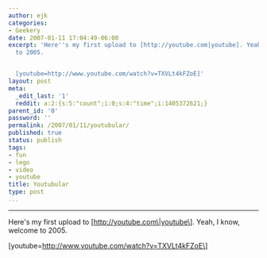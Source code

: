 ```yaml
---
author: ejk
categories:
- Geekery
date: 2007-01-11 17:04:49-06:00
excerpt: 'Here''s my first upload to [http://youtube.com|youtube]. Yeah, I know, welcome
  to 2005.


  [youtube=http://www.youtube.com/watch?v=TXVLt4kFZoE]'
layout: post
meta:
  _edit_last: '1'
  reddit: a:2:{s:5:"count";i:0;s:4:"time";i:1405372621;}
parent_id: '0'
password: ''
permalink: /2007/01/11/youtubular/
published: true
status: publish
tags:
- fun
- lego
- video
- youtube
title: Youtubular
type: post
...
```

---

Here's my first upload to \[http://youtube.com\|youtube\]. Yeah, I know, welcome to 2005.

\[youtube=http://www.youtube.com/watch?v=TXVLt4kFZoE\]
